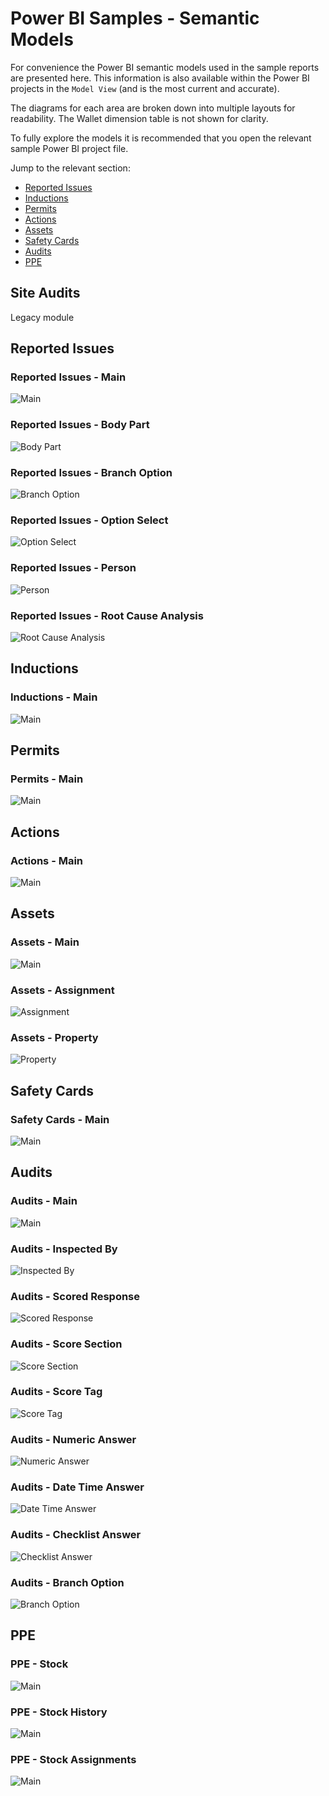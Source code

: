 # Power BI Samples - Semantic Models

For convenience the Power BI semantic models used in the sample reports are presented here.
This information is also available within the Power BI projects in the `Model View`
(and is the most current and accurate).

The diagrams for each area are broken down into multiple layouts for readability.
The Wallet dimension table is not shown for clarity.

To fully explore the models it is recommended that you open the relevant sample Power BI project file.

Jump to the relevant section:

* [Reported Issues](#reported-issues)
* [Inductions](#inductions)
* [Permits](#permits)
* [Actions](#actions)
* [Assets](#assets)
* [Safety Cards](#safety-cards)
* [Audits](#audits)
* [PPE](#ppe)

## Site Audits

Legacy module

## Reported Issues

### Reported Issues - Main

![Main](Images/PowerBIModelDiagrams/ReportedIssues_Main.png)

### Reported Issues - Body Part

![Body Part](Images/PowerBIModelDiagrams/ReportedIssues_BodyPart.png)

### Reported Issues - Branch Option

![Branch Option](Images/PowerBIModelDiagrams/ReportedIssues_BranchOption.png)

### Reported Issues - Option Select

![Option Select](Images/PowerBIModelDiagrams/ReportedIssues_OptionSelect.png)

### Reported Issues - Person

![Person](Images/PowerBIModelDiagrams/ReportedIssues_Person.png)

### Reported Issues - Root Cause Analysis

![Root Cause Analysis](Images/PowerBIModelDiagrams/ReportedIssues_RootCauseAnalysis.png)

## Inductions

### Inductions - Main

![Main](Images/PowerBIModelDiagrams/Inductions_Main.png)

## Permits

### Permits - Main

![Main](Images/PowerBIModelDiagrams/Permits_Main.png)

## Actions

### Actions - Main

![Main](Images/PowerBIModelDiagrams/Actions_Main.png)

## Assets

### Assets - Main

![Main](Images/PowerBIModelDiagrams/Assets_Main.png)

### Assets - Assignment

![Assignment](Images/PowerBIModelDiagrams/Assets_Assignment.png)

### Assets - Property

![Property](Images/PowerBIModelDiagrams/Assets_Property.png)

## Safety Cards

### Safety Cards - Main

![Main](Images/PowerBIModelDiagrams/SafetyCards_Main.png)

## Audits

### Audits - Main

![Main](Images/PowerBIModelDiagrams/Audits_Main.png)

### Audits - Inspected By

![Inspected By](Images/PowerBIModelDiagrams/Audits_InspectedBy.png)

### Audits - Scored Response

![Scored Response](Images/PowerBIModelDiagrams/Audits_ScoredResponse.png)

### Audits - Score Section

![Score Section](Images/PowerBIModelDiagrams/Audits_ScoreSection.png)

### Audits - Score Tag

![Score Tag](Images/PowerBIModelDiagrams/Audits_ScoreTag.png)

### Audits - Numeric Answer

![Numeric Answer](Images/PowerBIModelDiagrams/Audits_NumericAnswer.png)

### Audits - Date Time Answer

![Date Time Answer](Images/PowerBIModelDiagrams/Audits_DateTimeAnswer.png)

### Audits - Checklist Answer

![Checklist Answer](Images/PowerBIModelDiagrams/Audits_ChecklistAnswer.png)

### Audits - Branch Option

![Branch Option](Images/PowerBIModelDiagrams/Audits_BranchOption.png)

## PPE

### PPE - Stock

![Main](Images/PowerBIModelDiagrams/PPE_Stock.png)

### PPE - Stock History

![Main](Images/PowerBIModelDiagrams/PPE_StockHistory.png)

### PPE - Stock Assignments

![Main](Images/PowerBIModelDiagrams/PPE_Assignments.png)
